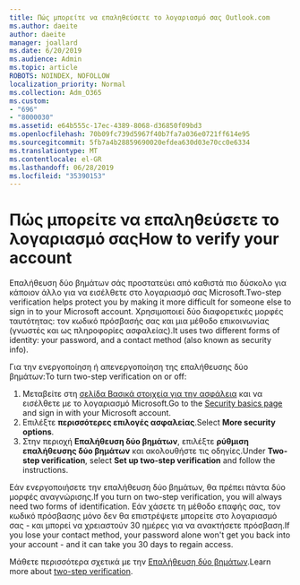 ```yaml
---
title: Πώς μπορείτε να επαληθεύσετε το λογαριασμό σας Outlook.com
ms.author: daeite
author: daeite
manager: joallard
ms.date: 6/20/2019
ms.audience: Admin
ms.topic: article
ROBOTS: NOINDEX, NOFOLLOW
localization_priority: Normal
ms.collection: Adm_O365
ms.custom:
- "696"
- "8000030"
ms.assetid: e64b555c-17ec-4389-8068-d36850f09bd3
ms.openlocfilehash: 70b09fc739d5967f40b7fa7a036e0721ff614e95
ms.sourcegitcommit: 5fb7a4b28859690020efdea630d03e70cc0e6334
ms.translationtype: MT
ms.contentlocale: el-GR
ms.lasthandoff: 06/28/2019
ms.locfileid: "35390153"
---
```

# <a name="how-to-verify-your-account"></a><span data-ttu-id="4bd91-102">Πώς μπορείτε να επαληθεύσετε το λογαριασμό σας</span><span class="sxs-lookup"><span data-stu-id="4bd91-102">How to verify your account</span></span>

<span data-ttu-id="4bd91-103">Επαλήθευση δύο βημάτων σάς προστατεύει από καθιστά πιο δύσκολο για κάποιον άλλο για να εισέλθετε στο λογαριασμό σας Microsoft.</span><span class="sxs-lookup"><span data-stu-id="4bd91-103">Two-step verification helps protect you by making it more difficult for someone else to sign in to your Microsoft account.</span></span> <span data-ttu-id="4bd91-104">Χρησιμοποιεί δύο διαφορετικές μορφές ταυτότητας: τον κωδικό πρόσβασής σας και μια μέθοδο επικοινωνίας (γνωστές και ως πληροφορίες ασφαλείας).</span><span class="sxs-lookup"><span data-stu-id="4bd91-104">It uses two different forms of identity: your password, and a contact method (also known as security info).</span></span>
  
<span data-ttu-id="4bd91-105">Για την ενεργοποίηση ή απενεργοποίηση της επαλήθευσης δύο βημάτων:</span><span class="sxs-lookup"><span data-stu-id="4bd91-105">To turn two-step verification on or off:</span></span>
  
1. <span data-ttu-id="4bd91-106">Μεταβείτε στη [σελίδα Βασικά στοιχεία για την ασφάλεια](https://go.microsoft.com/fwlink/?linkid=842325) και να εισέλθετε με το λογαριασμό Microsoft.</span><span class="sxs-lookup"><span data-stu-id="4bd91-106">Go to the [Security basics page](https://go.microsoft.com/fwlink/?linkid=842325) and sign in with your Microsoft account.</span></span>
2. <span data-ttu-id="4bd91-107">Επιλέξτε **περισσότερες επιλογές ασφαλείας**.</span><span class="sxs-lookup"><span data-stu-id="4bd91-107">Select **More security options**.</span></span>
3. <span data-ttu-id="4bd91-108">Στην περιοχή **Επαλήθευση δύο βημάτων**, επιλέξτε **ρύθμιση επαλήθευσης δύο βημάτων** και ακολουθήστε τις οδηγίες.</span><span class="sxs-lookup"><span data-stu-id="4bd91-108">Under **Two-step verification**, select **Set up two-step verification** and follow the instructions.</span></span>

<span data-ttu-id="4bd91-109">Εάν ενεργοποιήσετε την επαλήθευση δύο βημάτων, θα πρέπει πάντα δύο μορφές αναγνώρισης.</span><span class="sxs-lookup"><span data-stu-id="4bd91-109">If you turn on two-step verification, you will always need two forms of identification.</span></span> <span data-ttu-id="4bd91-110">Εάν χάσετε τη μέθοδο επαφής σας, τον κωδικό πρόσβασης μόνο δεν θα επιστρέψετε μπορείτε στο λογαριασμό σας - και μπορεί να χρειαστούν 30 ημέρες για να ανακτήσετε πρόσβαση.</span><span class="sxs-lookup"><span data-stu-id="4bd91-110">If you lose your contact method, your password alone won't get you back into your account - and it can take you 30 days to regain access.</span></span>
  
<span data-ttu-id="4bd91-111">Μάθετε περισσότερα σχετικά με την [Επαλήθευση δύο βημάτων](https://go.microsoft.com/fwlink/?linkid=872270).</span><span class="sxs-lookup"><span data-stu-id="4bd91-111">Learn more about [two-step verification](https://go.microsoft.com/fwlink/?linkid=872270).</span></span>
  